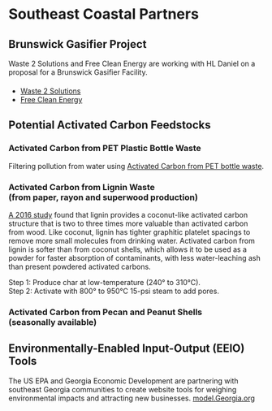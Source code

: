 
# Southeast Coastal Partners 

## Brunswick Gasifier Project

<p style="margin-bottom:20px">
Waste 2 Solutions and Free Clean Energy are working with HL Daniel on a proposal for a Brunswick&nbsp;Gasifier&nbsp;Facility.  
</p>

- [Waste 2 Solutions](http://waste2solutions.net)  
- [Free Clean Energy](../../?partner=freeclean)  



## Potential Activated Carbon Feedstocks

### Activated Carbon from PET Plastic Bottle Waste

Filtering pollution from water using [Activated Carbon from PET bottle waste](https://www.semanticscholar.org/paper/Preparation-of-high-quality-activated-carbon-from-Mendoza-Carrasco-Cuerda-Correa/f7f362eb4db7ba5f1ab45ebb7d948d16895a76fc).  

### Activated Carbon from Lignin Waste<br>(from paper, rayon and superwood&nbsp;production)

[A 2016 study](http://wcponline.com/2016/06/15/lignin-waste-transformed-coconut-like-activated-carbon/) found that lignin provides a coconut-like activated carbon  structure that is two to three times more valuable than activated carbon from wood. Like coconut, lignin has tighter graphitic platelet spacings to remove more small molecules from drinking water. Activated carbon from lignin is softer than from coconut shells, which allows it to be used as a powder for faster absorption of contaminants, with less water-leaching ash than present powdered activated carbons.  


Step 1: Produce char at low-temperature (240° to 310°C).  
Step 2: Activate with 800° to 950°C 15-psi steam to add pores.  

### Activated Carbon from Pecan and Peanut Shells (seasonally&nbsp;available)

<!-- Potential Waste-to-Energy Feedstocks -->

## Environmentally-Enabled Input-Output (EEIO) Tools  

The US EPA and Georgia Economic Development are partnering with southeast Georgia communities to create website tools for weighing environmental impacts and attracting new businesses. 
[model.Georgia.org](https://model.georgia.org/)


